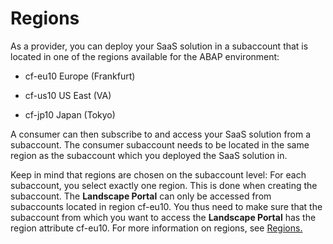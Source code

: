 <!-- loio08d09e41fc5b4592aea2f3b7075785de -->

# Regions



As a provider, you can deploy your SaaS solution in a subaccount that is located in one of the regions available for the ABAP environment:

-   cf-eu10 Europe \(Frankfurt\)

-   cf-us10 US East \(VA\)

-   cf-jp10 Japan \(Tokyo\)


A consumer can then subscribe to and access your SaaS solution from a subaccount. The consumer subaccount needs to be located in the same region as the subaccount which you deployed the SaaS solution in.

Keep in mind that regions are chosen on the subaccount level: For each subaccount, you select exactly one region. This is done when creating the subaccount. The **Landscape Portal** can only be accessed from subaccounts located in region cf-eu10. You thus need to make sure that the subaccount from which you want to access the **Landscape Portal** has the region attribute cf-eu10. For more information on regions, see [Regions.](https://help.sap.com/docs/BTP/65de2977205c403bbc107264b8eccf4b/350356d1dc314d3199dca15bd2ab9b0e.html)

